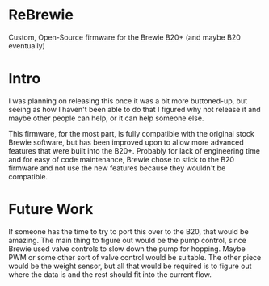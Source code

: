 # ReBrewie
Custom, Open-Source firmware for the Brewie B20+ (and maybe B20 eventually)

# Intro
I was planning on releasing this once it was a bit more buttoned-up, but seeing as how I haven't been able to do that I figured why not release it and maybe other 
people can help, or it can help someone else.

This firmware, for the most part, is fully compatible with the original stock Brewie software, but has been improved upon to allow more advanced features that were built into the B20+. Probably for lack of engineering time and for easy of code maintenance, Brewie chose to stick to the B20 firmware and not use the new features because they wouldn't be compatible. 

# Future Work
If someone has the time to try to port this over to the B20, that would be amazing. The main thing to figure out would be the pump control, since Brewie used valve controls to slow down the pump for hopping. Maybe PWM or some other sort of valve control would be suitable. The other piece would be the weight sensor, but all that would be required is to figure out where the data is and the rest should fit into the current flow.
